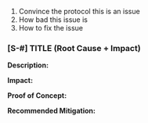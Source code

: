1. Convince the protocol this is an issue
2. How bad this issue is
3. How to fix the issue

### [S-#] TITLE (Root Cause + Impact)

**Description:** 

**Impact:** 

**Proof of Concept:**

**Recommended Mitigation:** 